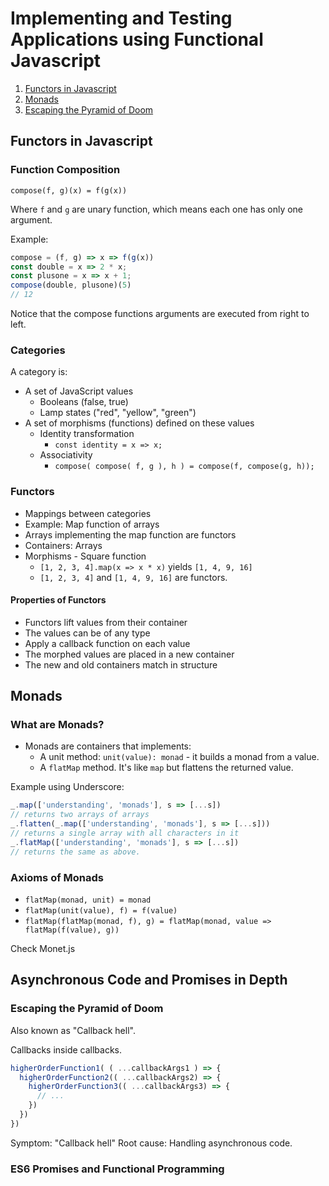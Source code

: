 # Implementing and Testing Applications using Functional Javascript

1. [Functors in Javascript](#functors-in-javascript)
2. [Monads](#monads)
3. [Escaping the Pyramid of Doom](#escaping-the-pyramid-of-doom)

## Functors in Javascript

### Function Composition

```
compose(f, g)(x) = f(g(x))
```

Where `f` and `g` are unary function, which means each one has only one argument.

Example:
```javascript
compose = (f, g) => x => f(g(x))
const double = x => 2 * x;
const plusone = x => x + 1;
compose(double, plusone)(5)
// 12
```

Notice that the compose functions arguments are executed from right to left.

### Categories

A category is:
* A set of JavaScript values
  * Booleans (false, true)
  * Lamp states ("red", "yellow", "green")
* A set of morphisms (functions) defined on these values
  * Identity transformation
    * `const identity = x => x;`
  * Associativity
    * `compose( compose( f, g ), h ) = compose(f, compose(g, h));`

### Functors

* Mappings between categories
* Example: Map function of arrays
* Arrays implementing the map function are functors
* Containers: Arrays
* Morphisms - Square function
  * `[1, 2, 3, 4].map(x => x * x)` yields `[1, 4, 9, 16]`
  * `[1, 2, 3, 4]` and `[1, 4, 9, 16]` are functors.

#### Properties of Functors

* Functors lift values from their container
* The values can be of any type
* Apply a callback function on each value
* The morphed values are placed in a new container
* The new and old containers match in structure

## Monads

### What are Monads?

* Monads are containers that implements:
  * A unit method: `unit(value): monad` - it builds a monad from a value.
  * A `flatMap` method. It's like `map` but flattens the returned value.

Example using Underscore:
```javascript
_.map(['understanding', 'monads'], s => [...s])
// returns two arrays of arrays
_.flatten(_.map(['understanding', 'monads'], s => [...s]))
// returns a single array with all characters in it
_.flatMap(['understanding', 'monads'], s => [...s])
// returns the same as above.
```

### Axioms of Monads

* `flatMap(monad, unit) = monad`
* `flatMap(unit(value), f) = f(value)`
* `flatMap(flatMap(monad, f), g) = flatMap(monad, value => flatMap(f(value), g))`

Check Monet.js

## Asynchronous Code and Promises in Depth

### Escaping the Pyramid of Doom

Also known as "Callback hell".

Callbacks inside callbacks.

```javascript
higherOrderFunction1( ( ...callbackArgs1 ) => {
  higherOrderFunction2(( ...callbackArgs2) => {
    higherOrderFunction3(( ...callbackArgs3) => {
      // ...
    })
  })
})
```

Symptom: "Callback hell"
Root cause: Handling asynchronous code.

### ES6 Promises and Functional Programming
